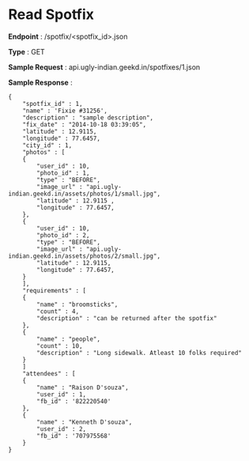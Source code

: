 # Read Spotfix
**Endpoint** : /spotfix/<spotfix_id>.json

**Type**	 : GET

**Sample Request** : api.ugly-indian.geekd.in/spotfixes/1.json

**Sample Response** :
```code
{
	"spotfix_id" : 1,
	"name" : 'Fixie #31256',
	"description" : "sample description",
	"fix_date" : "2014-10-18 03:39:05",
	"latitude" : 12.9115,
	"longitude" : 77.6457,
	"city_id" : 1,
	"photos" : [ 
	{
		"user_id" : 10,
		"photo_id" : 1,
		"type" : "BEFORE",
		"image_url" : "api.ugly-indian.geekd.in/assets/photos/1/small.jpg",
		"latitude" : 12.9115 ,
		"longitude" : 77.6457,
	},
	{
		"user_id" : 10,
		"photo_id" : 2,
		"type" : "BEFORE",
		"image_url" : "api.ugly-indian.geekd.in/assets/photos/2/small.jpg",
		"latitude" : 12.9115,
		"longitude" : 77.6457,
	}
	],
	"requirements" : [
	{
		"name" : "broomsticks",
		"count" : 4,
		"description" : "can be returned after the spotfix"
	},
	{
		"name" : "people",
		"count" : 10,
		"description" : "Long sidewalk. Atleast 10 folks required"
	}
	]
	"attendees" : [
	{
		"name" : "Raison D'souza",
		"user_id" : 1,
		"fb_id" : '822220540'
	},
	{
		"name" : "Kenneth D'souza",
		"user_id" : 2,
		"fb_id" : '707975568'
	}
}
```
